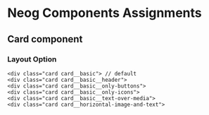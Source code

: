 # Neog Components Assignments

## Card component

### Layout Option

```
<div class="card card__basic"> // default
<div class="card card__basic__header">
<div class="card card__basic__only-buttons">
<div class="card card__basic__only-icons">
<div class="card card__basic__text-over-media">
<div class="card card__horizontal-image-and-text">

```
